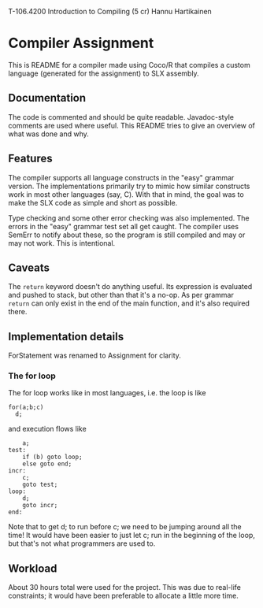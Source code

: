 T-106.4200 Introduction to Compiling (5 cr)
Hannu Hartikainen


Compiler Assignment
===================

This is README for a compiler made using Coco/R that compiles a custom language
(generated for the assignment) to SLX assembly.


Documentation
-------------

The code is commented and should be quite readable. Javadoc-style comments
are used where useful. This README tries to give an overview of what was done
and why.


Features
--------

The compiler supports all language constructs in the "easy" grammar version.
The implementations primarily try to mimic how similar constructs work in most
other languages (say, C). With that in mind, the goal was to make the SLX code
as simple and short as possible.

Type checking and some other error checking was also implemented. The errors
in the "easy" grammar test set all get caught. The compiler uses SemErr to
notify about these, so the program is still compiled and may or may not work.
This is intentional.


Caveats
-------

The `return` keyword doesn't do anything useful. Its expression is evaluated
and pushed to stack, but other than that it's a no-op. As per grammar `return`
can only exist in the end of the main function, and it's also required there.


Implementation details
----------------------

ForStatement was renamed to Assignment for clarity.

### The for loop

The for loop works like in most languages, i.e. the loop is like

    for(a;b;c)
      d;

and execution flows like

        a;
    test:
        if (b) goto loop;
        else goto end;
    incr:
        c;
        goto test;
    loop:
        d;
        goto incr;
    end:

Note that to get d; to run before c; we need to be jumping around all the time!
It would have been easier to just let c; run in the beginning of the loop, but
that's not what programmers are used to.


Workload
--------

About 30 hours total were used for the project. This was due to real-life
constraints; it would have been preferable to allocate a little more time.
